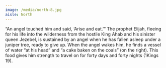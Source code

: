 ```yaml
---
image: /media/north-8.jpg
aisle: North
---
```

“An angel touched him and said, ‘Arise and eat.’” The prophet Elijah, fleeing for his life into the wilderness from the hostile King Ahab and his sinister queen Jezebel, is sustained by an angel when he has fallen asleep under a juniper tree, ready to give up. When the angel wakes him, he finds a vessel of water “at his head” and “a cake baken on the coals” (on the right). This food gives him strength to travel on for forty days and forty nights (1Kings 19).
